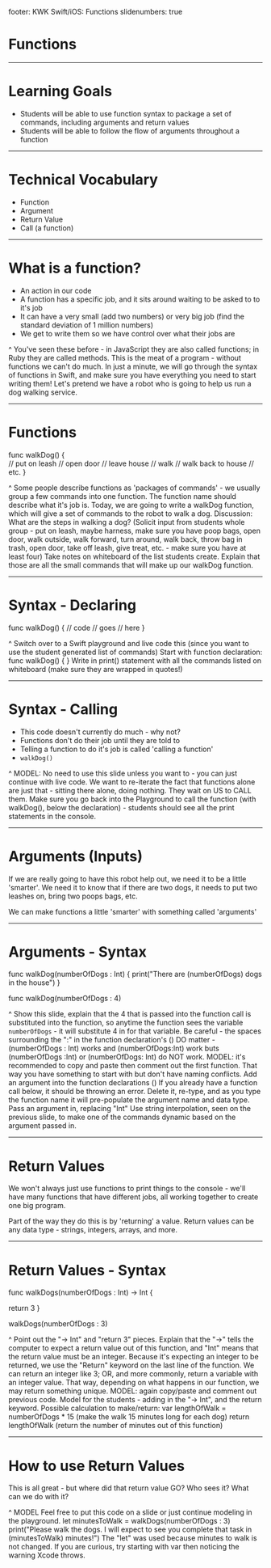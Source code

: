 footer: KWK Swift/iOS: Functions
slidenumbers: true

# Functions

---

# Learning Goals

* Students will be able to use function syntax to package a set of commands, including arguments and return values
* Students will be able to follow the flow of arguments throughout a function

---

# Technical Vocabulary

* Function
* Argument
* Return Value
* Call (a function)

---

# What is a function?

* An action in our code
* A function has a specific job, and it sits around waiting to be asked to to it's job
* It can have a very small (add two numbers) or very big job (find the standard deviation of 1 million numbers)
* We get to write them so we have control over what their jobs are

^ You've seen these before - in JavaScript they are also called functions; in Ruby they are called methods. This is the meat of a program - without functions we can't do much.
In just a minute, we will go through the syntax of functions in Swift, and make sure you have everything you need to start writing them!
Let's pretend we have a robot who is going to help us run a dog walking service.

---

# Functions

func walkDog() {  
  // put on leash
  // open door
  // leave house
  // walk
  // walk back to house
  // etc.
}

^ Some people describe functions as 'packages of commands' - we usually group a few commands into one function. The function name should describe what it's job is.
Today, we are going to write a walkDog function, which will give a set of commands to the robot to walk a dog.
Discussion: What are the steps in walking a dog? (Solicit input from students whole group - put on leash, maybe harness, make sure you have poop bags, open door, walk outside, walk forward, turn around, walk back, throw bag in trash, open door, take off leash, give treat, etc. - make sure you have at least four)
Take notes on whiteboard of the list students create. Explain that those are all the small commands that will make up our walkDog function.

---

# Syntax - Declaring

func walkDog() {
  // code
  // goes
  // here
}

^ Switch over to a Swift playground and live code this (since you want to use the student generated list of commands)
Start with function declaration: func walkDog() { }
Write in print() statement with all the commands listed on whiteboard (make sure they are wrapped in quotes!)

---

# Syntax - Calling

* This code doesn't currently do much - why not?
* Functions don't do their job until they are told to
* Telling a function to do it's job is called 'calling a function'
* `walkDog()`

^ MODEL:
No need to use this slide unless you want to - you can just continue with live code.
We want to re-iterate the fact that functions alone are just that - sitting there alone, doing nothing. They wait on US to CALL them.
Make sure you go back into the Playground to call the function (with walkDog(), below the declaration) - students should see all the print statements in the console.

---

# Arguments (Inputs)

If we are really going to have this robot help out, we need it to be a little 'smarter'. We need it to know that if there are two dogs, it needs to put two leashes on, bring two poops bags, etc.

We can make functions a little 'smarter' with something called 'arguments'

---

# Arguments - Syntax

func walkDog(numberOfDogs : Int) {
  print("There are \(numberOfDogs) dogs in the house")
}


func walkDog(numberOfDogs : 4)

^ Show this slide, explain that the 4 that is passed into the function call is substituted into the function, so anytime the function sees the variable `numberOfDogs` - it will substitute 4 in for that variable.
Be careful - the spaces surrounding the ":" in the function declaration's () DO matter - (numberOfDogs : Int) works and (numberOfDogs:Int) work buts (numberOfDogs :Int) or (numberOfDogs: Int) do NOT work.
<Move to Xcode to model>
MODEL: it's recommended to copy and paste then comment out the first function. That way you have something to start with but don't have naming conflicts.
Add an argument into the function declarations ()
If you already have a function call below, it should be throwing an error. Delete it, re-type, and as you type the function name it will pre-populate the argument name and data type.
Pass an argument in, replacing "Int"
Use string interpolation, seen on the previous slide, to make one of the commands dynamic based on the argument passed in.

---

# Return Values

We won't always just use functions to print things to the console - we'll have many functions that have different jobs, all working together to create one big program.

Part of the way they do this is by 'returning' a value. Return values can be any data type - strings, integers, arrays, and more.

---

# Return Values - Syntax

func walkDogs(numberOfDogs : Int) -> Int {

  return 3
}

walkDogs(numberOfDogs : 3)

^ Point out the "-> Int" and "return 3" pieces. Explain that the "->" tells the computer to expect a return value out of this function, and "Int" means that the return value must be an integer.
Because it's expecting an integer to be returned, we use the "Return" keyword on the last line of the function. We can return an integer like 3; OR, and more commonly, return a variable with an integer value. That way, depending on what happens in our function, we may return something unique.
<Move to Xcode to model>
MODEL: again copy/paste and comment out previous code. Model for the students - adding in the "-> Int", and the return keyword.
Possible calculation to make/return:
var lengthOfWalk = numberOfDogs * 15 (make the walk 15 minutes long for each dog)
return lengthOfWalk (return the number of minutes out of this function)

---

# How to use Return Values

This is all great - but where did that return value GO? Who sees it? What can we do with it?

^ MODEL
Feel free to put this code on a slide or just continue modeling in the playground.
let minutesToWalk = walkDogs(numberOfDogs : 3)
print("Please walk the dogs. I will expect to see you complete that task in \(minutesToWalk) minutes!")
The "let" was used because minutes to walk is not changed. If you are curious, try starting with var then noticing the warning Xcode throws.
